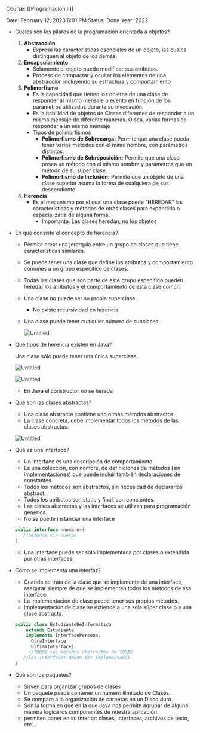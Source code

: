 Course: [[Programación II]]

Date: February 12, 2023 6:01 PM
Status: Done
Year: 2022

- Cuáles son los pilares de la programación orientada a objetos?
    1. **Abstracción**
        - Expresa las características esenciales de un objeto, las cuales distinguen al objeto de los demás.
    2. **Encapsulamiento**
        - Solamente el objeto puede modificar sus atributos.
        - Proceso de compactar y ocultar los elementos de una abstracción incluyendo su estructura y comportamiento
    3. **Polimorfismo**
        - Es la capacidad que tienen los objetos de una clase de responder al mismo mensaje o evento en función de los parámetros utilizados durante su invocación.
        - Es la habilidad de objetos de Clases diferentes de responder a un mismo mensaje de diferente maneras. O sea, varias formas de responder a un mismo mensaje
        - Tipos de polimorfismos
            - **Polimorfismo de Sobrecarga:** Permite que una clase pueda tener varios métodos con el mimo nombre, con parámetros distintos.
            - **Polimorfismo de Sobreposición:** Permite que una clase posea un método con el mismo nombre y parámetros que un método de su super clase.
            - **Polimorfismo de Inclusión:** Permite que un objeto de una clase superior asuma la forma de cualquiera de sus descendiente
    4. **Herencia**
        - Es el mecanismo por el cual una clase puede “HEREDAR” las características y métodos de otras clases para expandirla o especializarla de alguna forma.
            - Importante: Las clases heredan, no los objetos
- En qué consiste el concepto de herencia?
    - Permite crear una jerarquía entre un grupo de clases que tiene características similares.
    - Se puede tener una clase que define los atributos y comportamiento comunes a un grupo específico de clases.
    - Todas las clases que son parte de este grupo específico pueden heredar los atributos y el comportamiento de esta clase común.
    - Una clase no puede ser su propia superclase.
        - No existe recursividad en herencia.
    - Una clase puede tener cualquier número de subclases.
        
        ![Untitled](Images/Herencia%20en%20POO/Untitled.png)
        
- Qué tipos de herencia existen en Java?
    
    Una clase sólo puede tener una única superclase.
    
    ![Untitled](Images/Herencia%20en%20POO/Untitled%201.png)
    
    ![Untitled](Images/Herencia%20en%20POO/Untitled%202.png)
    
    - En Java el constructor no se hereda
- Qué son las clases abstractas?
    - Una clase abstracta contiene uno o más métodos abstractos.
    - La clase concreta, debe implementar todos los métodos de las clases abstractas.
    
    ![Untitled](Images/Herencia%20en%20POO/Untitled%203.png)
    
- Qué es una interface?
    - Un interface es una descripción de comportamiento
    - Es una colección, con nombre, de definiciones de métodos (sin implementaciones) que puede incluir también declaraciones de constantes.
    - Todos los métodos son abstractos, sin necesidad de declararlos abstract.
    - Todos los atributos son static y final, son constantes.
    - Las clases abstractas y las interfaces se utilizan para programación genérica.
    - No se puede instanciar una interface
    
    ```java
    public interface <nombre>{
       //métodos sin cuerpo
    }
    ```
    
    - Una interface puede ser sólo implementada por clases o extendida por otras interfaces.
- Cómo se implementa una interfaz?
    - Cuando se trata de la clase que se implementa de una interface, asegurar siempre de que se implementen todos los métodos de esa interface.
    - La implementación de clase puede tener sus propios métodos.
    - Implementación de clase se extiende a una sola súper clase o a una clase abstracta.
    
    ```java
    public class EstudianteDeInformatica
        extends Estudiante
        implements InterfacePersona,
          OtraInterface,
          UltimaInterface{
    	 //TODOS los métodos abstractos de TODAS 
       //las Interfaces deben ser implementados
    }
    ```
    
- Qué son los paquetes?
    - Sirven para organizar grupos de clases
    - Un paquete puede contener un numero ilimitado de Clases.
    - Se compara a la organización de carpetas en un Disco duro.
    - Son la forma en que en la que Java nos permite agrupar de alguna manera lógica los componentes de nuestra aplicación.
    - permiten poner en su interior: clases, interfaces, archivos de texto, etc…